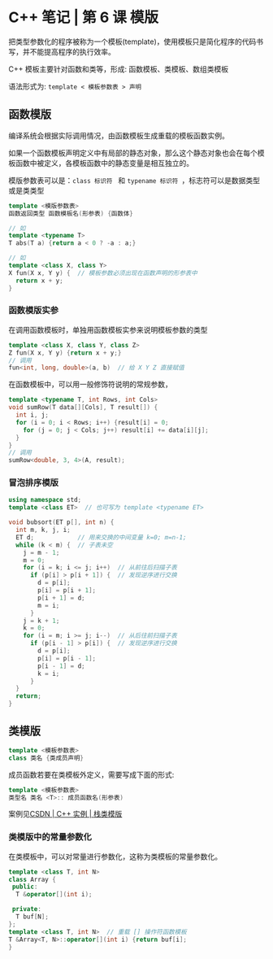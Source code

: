 # C++ 笔记 | 第 6 课 模版

把类型参数化的程序被称为一个模板(template)，使用模板只是简化程序的代码书写，并不能提高程序的执行效率。

C++ 模板主要针对函数和类等，形成: 函数模板、类模板、数组类模板

语法形式为: `template < 模板参数表 > 声明 `

## 函数模版

编译系统会根据实际调用情况，由函数模板生成重载的模板函数实例。

如果一个函数模板声明定义中有局部的静态对象，那么这个静态对象也会在每个模板函数中被定义，各模板函数中的静态变量是相互独立的。

模版参数表可以是：`class 标识符 ` 和 `typename 标识符 `，标志符可以是数据类型或是类类型

```cpp
template <模版参数表>
函数返回类型 函数模板名(形参表) {函数体}

// 如
template <typename T>
T abs(T a) {return a < 0 ? -a : a;}

// 如
template <class X, class Y>
X fun(X x, Y y) {  // 模板参数必须出现在函数声明的形参表中
  return x + y;
}
```

### 函数模版实参

在调用函数模板时，单独用函数模板实参来说明模板参数的类型

```cpp
template <class X, class Y, class Z>
Z fun(X x, Y y) {return x + y;}
// 调用
fun<int, long, double>(a, b)  // 给 X Y Z 直接赋值
```

在函数模板中，可以用一般修饰符说明的常规参数，

```cpp
template <typename T, int Rows, int Cols>
void sumRow(T data[][Cols], T result[]) {
  int i, j;
  for (i = 0; i < Rows; i++) {result[i] = 0;
    for (j = 0; j < Cols; j++) result[i] += data[i][j];
  }
}
// 调用
sumRow<double, 3, 4>(A, result);
```

### 冒泡排序模版

```cpp
using namespace std;
template <class ET>  // 也可写为 template <typename ET>

void bubsort(ET p[], int n) {
  int m, k, j, i;
  ET d;            // 用来交换的中间变量 k=0; m=n-1;
  while (k < m) {  // 子表未空
    j = m - 1;
    m = 0;
    for (i = k; i <= j; i++)  // 从前往后扫描子表
      if (p[i] > p[i + 1]) {  // 发现逆序进行交换
        d = p[i];
        p[i] = p[i + 1];
        p[i + 1] = d;
        m = i;
      }
    j = k + 1;
    k = 0;
    for (i = m; i >= j; i--)  // 从后往前扫描子表
      if (p[i - 1] > p[i]) {  // 发现逆序进行交换
        d = p[i];
        p[i] = p[i - 1];
        p[i - 1] = d;
        k = i;
      }
  }
  return;
}
```

## 类模版

```cpp
template <模板参数表>
class 类名 {类成员声明}
```

成员函数若要在类模板外定义，需要写成下面的形式:

```cpp
template <模板参数表>
类型名 类名 <T>:: 成员函数名(形参表)
```

案例见[CSDN | C++ 实例 | 栈类模版](https://liweiook.github.io/BLOG/Cpp/Stack.html)

### 类模版中的常量参数化

在类模板中，可以对常量进行参数化，这称为类模板的常量参数化。

```cpp
template <class T, int N>
class Array {
 public:
  T &operator[](int i);

 private:
  T buf[N];
};
template <class T, int N>  // 重载 [] 操作符函数模板
T &Array<T, N>::operator[](int i) {return buf[i];
}
```
